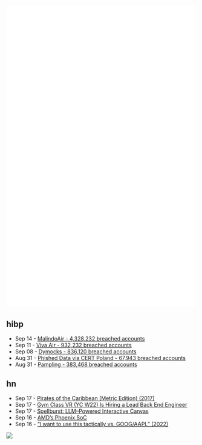 ![Metrics](https://raw.githubusercontent.com/phixion/phixion/master/metrics.svg)

## hibp

<!--
for https://github.com/phixion/phixion/blob/main/.github/workflows/feeds.yml
-->
<!--START_SECTION:haveibeenpwnd-->
- Sep 14 - [MalindoAir - 4,328,232 breached accounts](https://haveibeenpwned.com/PwnedWebsites#MalindoAir)
- Sep 11 - [Viva Air - 932,232 breached accounts](https://haveibeenpwned.com/PwnedWebsites#VivaAir)
- Sep 08 - [Dymocks - 836,120 breached accounts](https://haveibeenpwned.com/PwnedWebsites#Dymocks)
- Aug 31 - [Phished Data via CERT Poland - 67,943 breached accounts](https://haveibeenpwned.com/PwnedWebsites#CERTPolandPhish)
- Aug 31 - [Pampling - 383,468 breached accounts](https://haveibeenpwned.com/PwnedWebsites#Pampling)
<!--END_SECTION:haveibeenpwnd-->

## hn

<!--
for https://github.com/phixion/phixion/blob/main/.github/workflows/feeds.yml
-->
<!--START_SECTION:hn-->
- Sep 17 - [Pirates of the Caribbean (Metric Edition) (2017)](https://www.nist.gov/blogs/taking-measure/pirates-caribbean-metric-edition)
- Sep 17 - [Gym Class VR (YC W22) Is Hiring a Lead Back End Engineer](https://www.ycombinator.com/companies/gym-class-by-irl-studios/jobs/ADcM4ZV-backend-engineer)
- Sep 17 - [Spellburst: LLM–Powered Interactive Canvas](https://arxiv.org/abs/2308.03921)
- Sep 16 - [AMD’s Phoenix SoC](https://chipsandcheese.com/2023/09/16/hot-chips-2023-amds-phoenix-soc/)
- Sep 16 - [“I want to use this tactically vs. GOOG/AAPL” (2022)](https://twitter.com/TechEmails/status/1703172745893404913)
<!--END_SECTION:hn-->

<!--
for https://yhype.me
-->
![](https://hit.yhype.me/github/profile?user_id=13013670)
